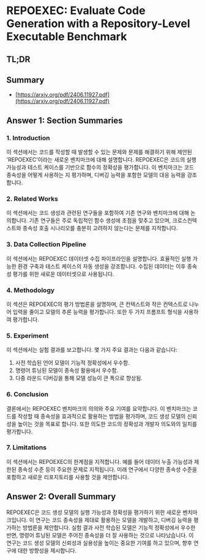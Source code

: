 # REPOEXEC: Evaluate Code Generation with a Repository-Level Executable Benchmark
## TL;DR
## Summary
- [https://arxiv.org/pdf/2406.11927.pdf](https://arxiv.org/pdf/2406.11927.pdf)

## Answer 1: Section Summaries 

### 1. Introduction
이 섹션에서는 코드를 작성할 때 발생할 수 있는 문제와 문제를 해결하기 위해 제안된 'REPOEXEC'이라는 새로운 벤치마크에 대해 설명합니다. REPOEXEC은 코드의 실행 가능성과 테스트 케이스를 기반으로 함수의 정확성을 평가합니다. 이 벤치마크는 코드 종속성을 어떻게 사용하는 지 평가하며, 디버깅 능력을 포함한 모델의 대응 능력을 강조합니다.

### 2. Related Works
이 섹션에서는 코드 생성과 관련된 연구들을 포함하여 기존 연구와 벤치마크에 대해 논의합니다. 기존 연구들은 주로 독립적인 함수 생성에 초점을 맞추고 있으며, 크로스컨텍스트와 종속성 호출 시나리오를 충분히 고려하지 않는다는 문제를 지적합니다.

### 3. Data Collection Pipeline
이 섹션에서는 REPOEXEC 데이터셋 수집 파이프라인을 설명합니다. 효율적인 실행 가능한 환경 구축과 테스트 케이스의 자동 생성을 강조합니다. 수집된 데이터는 이후 종속성 평가를 위한 새로운 데이터셋으로 사용됩니다.

### 4. Methodology
이 섹션은 REPOEXEC의 평가 방법론을 설명하며, 큰 컨텍스트와 작은 컨텍스트로 나누어 입력을 줄이고 모델의 추론 능력을 평가합니다. 또한 두 가지 프롬프트 형식을 사용하여 평가합니다.

### 5. Experiment
이 섹션에서는 실험 결과를 보고합니다. 몇 가지 주요 결과는 다음과 같습니다:
1. 사전 학습된 언어 모델이 기능적 정확성에서 우수함.
2. 명령어 튜닝된 모델이 종속성 활용에서 우수함.
3. 다중 라운드 디버깅을 통해 모델 성능이 큰 폭으로 향상됨.

### 6. Conclusion
결론에서는 REPOEXEC 벤치마크의 의의와 주요 기여를 요약합니다. 이 벤치마크는 코드를 작성할 때 종속성을 효과적으로 활용하는 방법을 평가하며, 코드 생성 모델의 신뢰성을 높이는 것을 목표로 합니다. 또한 의도한 코드의 정확성과 개발자 의도와의 일치를 평가합니다.

### 7. Limitations
이 섹션에서는 REPOEXEC의 한계점을 지적합니다. 예를 들어 데이터 누출 가능성과 제한된 종속성 수준 등이 주요한 문제로 지적됩니다. 미래 연구에서 다양한 종속성 수준을 포함하고 새로운 리포지토리를 사용할 것을 제안합니다.

## Answer 2: Overall Summary
REPOEXEC은 코드 생성 모델의 실행 가능성과 정확성을 평가하기 위한 새로운 벤치마크입니다. 이 연구는 코드 종속성을 제대로 활용하는 모델을 개발하고, 디버깅 능력을 평가하는 방법론을 제안합니다. 실험 결과 사전 학습된 모델은 기능적 정확성에서 우수한 반면, 명령어 튜닝된 모델은 주어진 종속성을 더 잘 사용하는 것으로 나타났습니다. 이 연구는 코드 생성 모델의 신뢰성과 실용성을 높이는 중요한 기여를 하고 있으며, 향후 연구에 대한 방향성을 제시합니다.